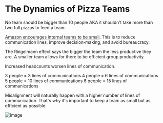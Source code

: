 # The Dynamics of Pizza Teams

No team should be bigger than 10 people AKA it shouldn't take more than two full pizzas to feed a team.

[Amazon encourages internal teams to be small](https://aws.amazon.com/executive-insights/content/amazon-two-pizza-team/). This is to reduce communication lines, improve decision-making, and avoid bureaucracy.

The Ringelmann effect says the bigger the team the less productive they are. A smaller team allows for there to be efficient group productivity.

Increased headcounts worsen lines of communication.

3 people = 3 lines of communications
4 people = 6 lines of communications
5 people = 10 lines of communications
6 people = 15 lines of communications

Misalignment will naturally happen with a higher number of lines of communication. That's why it's important to keep a team as small but as efficient as possible.

![image](https://github.com/erascon7/TIL/assets/39039416/d89036bb-1787-4094-a7ac-37da530f4836)
